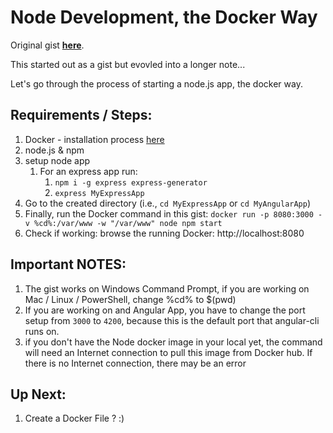 # Node Development, the Docker Way
Original gist [**here**](https://gist.github.com/ayoayco/e1817aa6180f7325b52f17a132f9a388).

This started out as a gist but evovled into a longer note...

Let's go through the process of starting a node.js app, the docker way.

## Requirements / Steps:
1. Docker - installation process [here](https://docs.docker.com)
2. node.js & npm
5. setup node app
    1. For an express app run:
        1. `npm i -g express express-generator`
        2. `express MyExpressApp`
6. Go to the created directory (i.e., `cd MyExpressApp` or `cd MyAngularApp`)
7. Finally, run the Docker command in this gist: `docker run -p 8080:3000 -v %cd%:/var/www -w "/var/www" node npm start`
8. Check if working: browse the running Docker: http://localhost:8080 

## Important NOTES:
1. The gist works on Windows Command Prompt, if you are working on Mac / Linux / PowerShell, change %cd% to $(pwd)
2. If you are working on and Angular App, you have to change the port setup from `3000` to `4200`, because this is the default port that angular-cli runs on.
3. if you don't have the Node docker image in your local yet, the command will need an Internet connection to pull this image from Docker hub. If there is no Internet connection, there may be an error

## Up Next:
1. Create a Docker File ? :)
